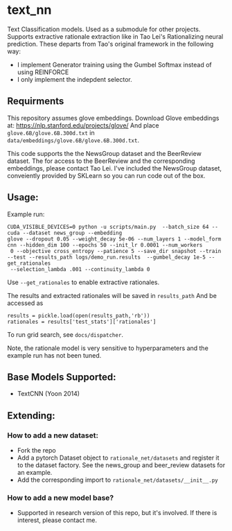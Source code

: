 # text_nn

Text Classification models. Used as a submodule for other projects.
Supports extractive rationale extraction like in Tao Lei's Rationalizing neural prediction. These departs from Tao's
original framework in the following way:

- I implement Generator training using the Gumbel Softmax instead of using REINFORCE
- I only implement the indepdent selector.

## Requirments
This repository assumes glove embeddings.
Download Glove embeddings at:  https://nlp.stanford.edu/projects/glove/
And place `glove.6B/glove.6B.300d.txt` in `data/embeddings/glove.6B/glove.6B.300d.txt`.

This code supports the the NewsGroup dataset and the BeerReview dataset. The for access to the BeerReview and the corresponding embeddings, please contact Tao Lei. I've included the NewsGroup dataset, conveiently provided by SKLearn so you can run code out of the box.


## Usage:
Example run:
```
CUDA_VISIBLE_DEVICES=0 python -u scripts/main.py  --batch_size 64 --cuda --dataset news_group --embedding
glove --dropout 0.05 --weight_decay 5e-06 --num_layers 1 --model_form cnn --hidden_dim 100 --epochs 50 --init_lr 0.0001 --num_workers
 0 --objective cross_entropy --patience 5 --save_dir snapshot --train --test --results_path logs/demo_run.results  --gumbel_decay 1e-5 --get_rationales
 --selection_lambda .001 --continuity_lambda 0
```
Use `--get_rationales` to enable extractive rationales.

The results and extracted rationales will be saved in `results_path`
And be accessed as

```
results = pickle.load(open(results_path,'rb'))
rationales = results['test_stats']['rationales']
```

To run grid search, see `docs/dispatcher`.

Note, the rationale model is very sensitive to hyperparameters and the example run has not been tuned.


## Base Models Supported:
- TextCNN (Yoon 2014)

## Extending:
### How to add a new dataset:
- Fork the repo 
- Add a pytorch Dataset object to `rationale_net/datasets` and register it to the dataset factory. See the news_group and beer_review datasets for an example.
- Add the corresponding import to `rationale_net/datasets/__init__.py`
### How to add a new model base?
- Supported in research version of this repo, but it's involved. If there is interest, please contact me.






